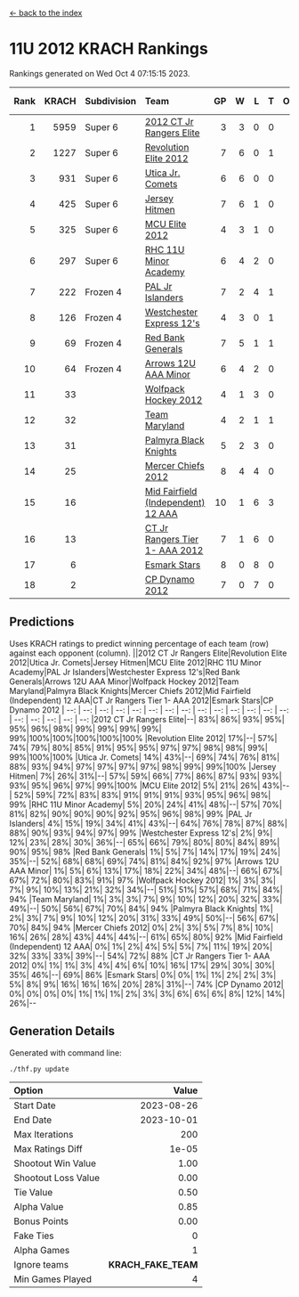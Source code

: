 [<- back to the index](readme.md)
# 11U 2012 KRACH Rankings
Rankings generated on Wed Oct  4 07:15:15 2023.

Rank|KRACH|Subdivision|Team|GP|W|L|T|OTW|OTL|SoS|Exp Wins|Win Diff
---:|---:|:---|:---|---:|---:|---:|---:|---:|---:|---:|---:|---:
1|5959|Super 6|[2012 CT Jr Rangers Elite](https://gamesheetstats.com/seasons/3664/teams/140909/schedule)|3|3|0|0|0|0|237|3.8|-0.0
2|1227|Super 6|[Revolution Elite 2012](https://gamesheetstats.com/seasons/3664/teams/140924/schedule)|7|6|0|1|1|0|117|7.3|-0.0
3|931|Super 6|[Utica Jr. Comets](https://gamesheetstats.com/seasons/3664/teams/140923/schedule)|6|6|0|0|1|0|20|6.9|0.0
4|425|Super 6|[Jersey Hitmen](https://gamesheetstats.com/seasons/3664/teams/140915/schedule)|7|6|1|0|0|0|758|6.8|-0.0
5|325|Super 6|[MCU Elite 2012](https://gamesheetstats.com/seasons/3664/teams/140908/schedule)|4|3|1|0|2|0|133|3.8|-0.0
6|297|Super 6|[RHC 11U Minor Academy](https://gamesheetstats.com/seasons/3664/teams/140913/schedule)|6|4|2|0|0|1|951|4.8|-0.0
7|222|Frozen 4|[PAL Jr Islanders](https://gamesheetstats.com/seasons/3664/teams/140921/schedule)|7|2|4|1|0|1|1369|3.3|-0.0
8|126|Frozen 4|[Westchester Express 12's](https://gamesheetstats.com/seasons/3664/teams/140919/schedule)|4|3|0|1|1|0|22|4.4|0.0
9|69|Frozen 4|[Red Bank Generals](https://gamesheetstats.com/seasons/3664/teams/140916/schedule)|7|5|1|1|1|0|61|6.4|0.0
10|64|Frozen 4|[Arrows 12U AAA Minor](https://gamesheetstats.com/seasons/3664/teams/140920/schedule)|6|4|2|0|1|0|58|4.9|0.0
11|33||[Wolfpack Hockey 2012](https://gamesheetstats.com/seasons/3664/teams/140914/schedule)|4|1|3|0|0|1|194|1.9|0.0
12|32||[Team Maryland](https://gamesheetstats.com/seasons/3664/teams/140928/schedule)|4|2|1|1|0|0|17|3.4|0.0
13|31||[Palmyra Black Knights](https://gamesheetstats.com/seasons/3664/teams/140927/schedule)|5|2|3|0|0|0|516|2.9|0.0
14|25||[Mercer Chiefs 2012](https://gamesheetstats.com/seasons/3664/teams/140918/schedule)|8|4|4|0|0|1|218|4.9|0.0
15|16||[Mid Fairfield (Independent) 12 AAA](https://gamesheetstats.com/seasons/3664/teams/140910/schedule)|10|1|6|3|0|2|55|3.4|0.0
16|13||[CT Jr Rangers Tier 1- AAA 2012](https://gamesheetstats.com/seasons/3664/teams/140911/schedule)|7|1|6|0|0|0|331|1.9|0.0
17|6||[Esmark Stars](https://gamesheetstats.com/seasons/3664/teams/140926/schedule)|8|0|8|0|0|0|449|0.9|0.0
18|2||[CP Dynamo 2012](https://gamesheetstats.com/seasons/3664/teams/140922/schedule)|7|0|7|0|0|0|122|0.9|0.0

## Predictions
Uses KRACH ratings to predict winning percentage of each team (row) against each opponent (column).
||2012 CT Jr Rangers Elite|Revolution Elite 2012|Utica Jr. Comets|Jersey Hitmen|MCU Elite 2012|RHC 11U Minor Academy|PAL Jr Islanders|Westchester Express 12's|Red Bank Generals|Arrows 12U AAA Minor|Wolfpack Hockey 2012|Team Maryland|Palmyra Black Knights|Mercer Chiefs 2012|Mid Fairfield (Independent) 12 AAA|CT Jr Rangers Tier 1- AAA 2012|Esmark Stars|CP Dynamo 2012
| --: | --: | --: | --: | --: | --: | --: | --: | --: | --: | --: | --: | --: | --: | --: | --: | --: | --: | --: 
|2012 CT Jr Rangers Elite|--| 83%| 86%| 93%| 95%| 95%| 96%| 98%| 99%| 99%| 99%| 99%| 99%|100%|100%|100%|100%|100%
|Revolution Elite 2012| 17%|--| 57%| 74%| 79%| 80%| 85%| 91%| 95%| 95%| 97%| 97%| 98%| 98%| 99%| 99%|100%|100%
|Utica Jr. Comets| 14%| 43%|--| 69%| 74%| 76%| 81%| 88%| 93%| 94%| 97%| 97%| 97%| 97%| 98%| 99%| 99%|100%
|Jersey Hitmen|  7%| 26%| 31%|--| 57%| 59%| 66%| 77%| 86%| 87%| 93%| 93%| 93%| 95%| 96%| 97%| 99%|100%
|MCU Elite 2012|  5%| 21%| 26%| 43%|--| 52%| 59%| 72%| 83%| 83%| 91%| 91%| 91%| 93%| 95%| 96%| 98%| 99%
|RHC 11U Minor Academy|  5%| 20%| 24%| 41%| 48%|--| 57%| 70%| 81%| 82%| 90%| 90%| 90%| 92%| 95%| 96%| 98%| 99%
|PAL Jr Islanders|  4%| 15%| 19%| 34%| 41%| 43%|--| 64%| 76%| 78%| 87%| 88%| 88%| 90%| 93%| 94%| 97%| 99%
|Westchester Express 12's|  2%|  9%| 12%| 23%| 28%| 30%| 36%|--| 65%| 66%| 79%| 80%| 80%| 84%| 89%| 90%| 95%| 98%
|Red Bank Generals|  1%|  5%|  7%| 14%| 17%| 19%| 24%| 35%|--| 52%| 68%| 68%| 69%| 74%| 81%| 84%| 92%| 97%
|Arrows 12U AAA Minor|  1%|  5%|  6%| 13%| 17%| 18%| 22%| 34%| 48%|--| 66%| 67%| 67%| 72%| 80%| 83%| 91%| 97%
|Wolfpack Hockey 2012|  1%|  3%|  3%|  7%|  9%| 10%| 13%| 21%| 32%| 34%|--| 51%| 51%| 57%| 68%| 71%| 84%| 94%
|Team Maryland|  1%|  3%|  3%|  7%|  9%| 10%| 12%| 20%| 32%| 33%| 49%|--| 50%| 56%| 67%| 70%| 84%| 94%
|Palmyra Black Knights|  1%|  2%|  3%|  7%|  9%| 10%| 12%| 20%| 31%| 33%| 49%| 50%|--| 56%| 67%| 70%| 84%| 94%
|Mercer Chiefs 2012|  0%|  2%|  3%|  5%|  7%|  8%| 10%| 16%| 26%| 28%| 43%| 44%| 44%|--| 61%| 65%| 80%| 92%
|Mid Fairfield (Independent) 12 AAA|  0%|  1%|  2%|  4%|  5%|  5%|  7%| 11%| 19%| 20%| 32%| 33%| 33%| 39%|--| 54%| 72%| 88%
|CT Jr Rangers Tier 1- AAA 2012|  0%|  1%|  1%|  3%|  4%|  4%|  6%| 10%| 16%| 17%| 29%| 30%| 30%| 35%| 46%|--| 69%| 86%
|Esmark Stars|  0%|  0%|  1%|  1%|  2%|  2%|  3%|  5%|  8%|  9%| 16%| 16%| 16%| 20%| 28%| 31%|--| 74%
|CP Dynamo 2012|  0%|  0%|  0%|  0%|  1%|  1%|  1%|  2%|  3%|  3%|  6%|  6%|  6%|  8%| 12%| 14%| 26%|--

## Generation Details

Generated with command line:
```
./thf.py update
```

| Option | Value |
| :----- | ----: |
| Start Date | 2023-08-26 |
| End Date | 2023-10-01 |
| Max Iterations | 200 |
| Max Ratings Diff | 1e-05 |
| Shootout Win Value | 1.00 |
| Shootout Loss Value | 0.00 |
| Tie Value | 0.50 |
| Alpha Value | 0.85 |
| Bonus Points | 0.00 |
| Fake Ties | 0 |
| Alpha Games | 1 |
| Ignore teams | __KRACH_FAKE_TEAM__ |
| Min Games Played | 4 |

